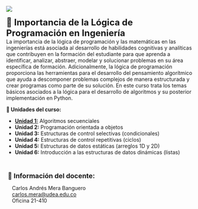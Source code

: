 <p><img src="https://raw.githubusercontent.com/carlosmera20/Logica_y_Representacion_I/main/content/local/imgs/encabezado.png"></p>
<p>
    <span style="font-size: x-large;"> <strong> 📌 Importancia de la Lógica de Programación en Ingeniería</strong><br></span>
    La importancia de la lógica de programación y
    las matemáticas en las ingenierías está asociada al desarrollo de habilidades
    cognitivas y analíticas que contribuyen en la formación del estudiante para que
    aprenda a identificar, analizar, abstraer, modelar y solucionar problemas
    en su área específica de formación. Adicionalmente, la lógica de programación
    proporciona las herramientas para el desarrollo del pensamiento algorítmico que
    ayuda a descomponer problemas complejos de manera estructurada y crear programas
    como parte de su solución. En este curso trata los temas básicos asociados a la lógica para el desarrollo de algoritmos
    y su posterior implementación en Python.
</p>
<p>
    <strong>📓 Unidades del curso:</strong>
</p>
<ul>
    <li><strong><a href="content/Unidad_1/">Unidad 1:</a></strong> Algoritmos secuenciales</li>
    <li><strong>Unidad 2:</strong> Programación orientada a objetos<br></li>
    <li><strong>Unidad 3:</strong> Estructuras de control selectivas (condicionales)</li>
    <li><strong>Unidad 4:</strong> Estructuras de control repetitivas (ciclos)</li>
    <li><strong>Unidad 5:</strong> Estructuras de datos estáticas (arreglos 1D y 2D)</li>
    <li><strong>Unidad 6:</strong> Introducción a las estructuras de datos dinámicas (listas)</li>
</ul>
<br>
<p dir="ltr" style="text-align: left;"><span  style="font-size: large;"><strong>&nbsp;👋 Información del docente:</strong></span> <br></p>
<p dir="ltr" style="text-align: left;">
    &nbsp;&nbsp;&nbsp; Carlos Andrés Mera Banguero<br>
    &nbsp;&nbsp;&nbsp; <a href="mailto:carlos.mera@udea.edu.co" target="_blank">carlos.mera@udea.edu.co</a><wbr> <br>
    &nbsp;&nbsp;&nbsp; Oficina 21-410
</p>
